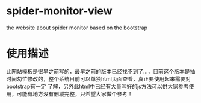 # spider-monitor-view
the website about spider monitor based on the bootstrap
# 使用描述
此网站模板是很早之前写的，最早之前的版本已经找不到了...，目前这个版本是抽时间匆忙修改的，整个系统目前可以单独html页面查看，真正要使用起来需要对bootstrap有一定
了解，另外此html中已经有大量写好的js方法可以供大家参考使用，可能有地方没有删减完整，只希望大家做个参考！
